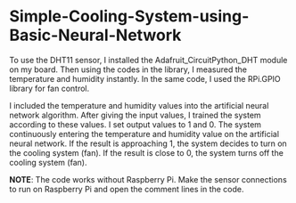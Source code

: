 # Simple-Cooling-System-using-Basic-Neural-Network
To use the DHT11 sensor, I installed the Adafruit_CircuitPython_DHT module on my board. Then using the codes in the library, I measured the temperature and humidity instantly. In the same code, I used the RPi.GPIO library for fan control.

I included the temperature and humidity values into the artificial neural network algorithm. After giving the input values, I trained the system according to these values. I set output values to 1 and 0. The system continuously entering the temperature and humidity value on the artificial neural network. If the result is approaching 1, the system decides to turn on the cooling system (fan). If the result is close to 0, the system turns off the cooling system (fan).

**NOTE**: The code works without Raspberry Pi. Make the sensor connections to run on Raspberry Pi and open the comment lines in the code.
